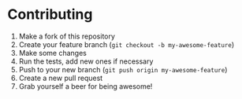 # Contributing

1. Make a fork of this repository
2. Create your feature branch (`git checkout -b my-awesome-feature`)
3. Make some changes
4. Run the tests, add new ones if necessary
5. Push to your new branch (`git push origin my-awesome-feature`)
6. Create a new pull request
7. Grab yourself a beer for being awesome!
